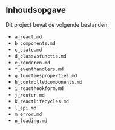 ## Inhoudsopgave ##

Dit project bevat de volgende bestanden:
* `a_react.md`
* `b_components.md`
* `c_state.md`
* `d_classvsfunctie.md`
* `e_renderen.md`
* `f_eventhandlers.md`
* `g_functiesproperties.md`
* `h_controlledcomponents.md`
* `i_reacthookform.md`
* `j_router.md`
* `k_reactlifecycles.md`
* `l_api.md`
* `m_error.md`
* `n_loading.md`